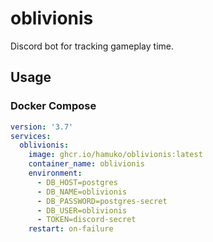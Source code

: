 # oblivionis

Discord bot for tracking gameplay time.

## Usage

### Docker Compose

```yaml
version: '3.7'
services:
  oblivionis:
    image: ghcr.io/hamuko/oblivionis:latest
    container_name: oblivionis
    environment:
      - DB_HOST=postgres
      - DB_NAME=oblivionis
      - DB_PASSWORD=postgres-secret
      - DB_USER=oblivionis
      - TOKEN=discord-secret
    restart: on-failure
```

